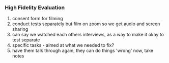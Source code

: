### High Fidelity Evaluation
1. consent form for filming
2. conduct tests separately but film on zoom so we get audio and screen sharing
3. can say we watched each others interviews, as a way to make it okay to test separate
4. specific tasks - aimed at what we needed to fix?
5. have them talk through again, they can do things 'wrong' now, take notes
